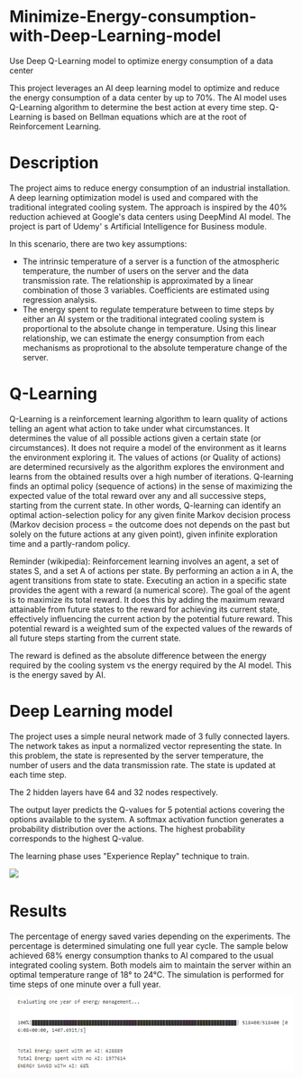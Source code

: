 # Minimize-Energy-consumption-with-Deep-Learning-model
Use Deep Q-Learning model to optimize energy consumption of a data center

This project leverages an AI deep learning model to optimize and reduce the energy consumption of a data center by up to 70%.
The AI model uses Q-Learning algorithm to determine the best action at every time step.
Q-Learning is based on Bellman equations which are at the root of Reinforcement Learning.

# Description
The project aims to reduce energy consumption of an industrial installation. A deep learning optimization model is used and compared with the traditional integrated cooling system. The approach is inspired by the 40% reduction achieved at Google's data centers using DeepMind AI model. The project is part of Udemy' s Artificial Intelligence for Business module.

In this scenario, there are two key assumptions:
- The intrinsic temperature of a server is a function of the atmospheric temperature, the number of users on the server and the data transmission rate. The relationship is approximated by a linear combination of those 3 variables. Coefficients are estimated using regression analysis.
- The energy spent to regulate temperature between to time steps by either an AI system or the traditional integrated cooling system is proportional to the absolute change in temperature. Using this linear relationship, we can estimate the energy consumption from each mechanisms as proprotional to the absolute temperature change of the server.

# Q-Learning
Q-Learning is a reinforcement learning algorithm to learn quality of actions telling an agent what action to take under what circumstances. It determines the value of all possible actions given a certain state (or circumstances). It does not require a model of the environment as it learns the environment exploring it. The values of actions (or Quality of actions) are determined recursively as the algorithm explores the environment and learns from the obtained results over a high number of iterations. Q-learning finds an optimal policy (sequence of actions) in the sense of maximizing the expected value of the total reward over any and all successive steps, starting from the current state. In other words, Q-learning can identify an optimal action-selection policy for any given finite Markov decision process (Markov decision process = the outcome does not depends on the past but solely on the future actions at any given point), given infinite exploration time and a partly-random policy.  

Reminder (wikipedia): Reinforcement learning involves an agent, a set of states S, and a set A of actions per state. By performing an action a in A, the agent transitions from state to state. Executing an action in a specific state provides the agent with a reward (a numerical score). The goal of the agent is to maximize its total reward. It does this by adding the maximum reward attainable from future states to the reward for achieving its current state, effectively influencing the current action by the potential future reward. This potential reward is a weighted sum of the expected values of the rewards of all future steps starting from the current state.

The reward is defined as the absolute difference between the energy required by the cooling system vs the energy required by the AI model. This is the energy saved by AI.

# Deep Learning model

The project uses a simple neural network made of 3 fully connected layers.
The network takes as input a normalized vector representing the state. In this problem, the state is represented by the server temperature, the number of users and the data transmission rate. The state is updated at each time step.

The 2 hidden layers have 64 and 32 nodes respectively.

The output layer predicts the Q-values for 5 potential actions covering the options available to the system. A softmax activation function generates a probability distribution over the actions. The highest probability corresponds to the highest Q-value.

The learning phase uses "Experience Replay" technique to train.

![](Brain_Slide.png)

# Results

The percentage of energy saved varies depending on the experiments. The percentage is determined simulating one full year cycle. The sample below achieved 68% energy consumption thanks to AI compared to the usual integrated cooling system. Both models aim to maintain the server within an optimal temperature range of 18° to 24°C. The simulation is performed for time steps of one minute over a full year.

![](savings.png)
